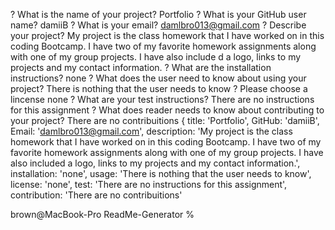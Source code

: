 ? What is the name of your project? Portfolio
? What is your GitHub user name? damiiB
? What is your email? damlbro013@gmail.com
? Describe your project? My project is the class homework that I have worked on in this coding Bootcamp. 
 I have two of my favorite homework assignments along with one of my group projects.  I have also include
d a logo, links to my projects and my contact information.
? What are the installation instructions? none
? What does the user need to know about using your project? There is nothing that the user needs to know
? Please choose a lincense none
? What are your test instructions? There are no instructions for this assignment
? What does reader needs to know about contributing to your project? There are no contribuitions
{
  title: 'Portfolio',
  GitHub: 'damiiB',
  Email: 'damlbro013@gmail.com',
  description: 'My project is the class homework that I have worked on in this coding Bootcamp.  I have two of my favorite homework assignments along with one of my group projects.  I have also included a logo, links to my projects and my contact information.',
  installation: 'none',
  usage: 'There is nothing that the user needs to know',
  license: 'none',
  test: 'There are no instructions for this assignment',
  contribution: 'There are no contribuitions'

brown@MacBook-Pro ReadMe-Generator % 
